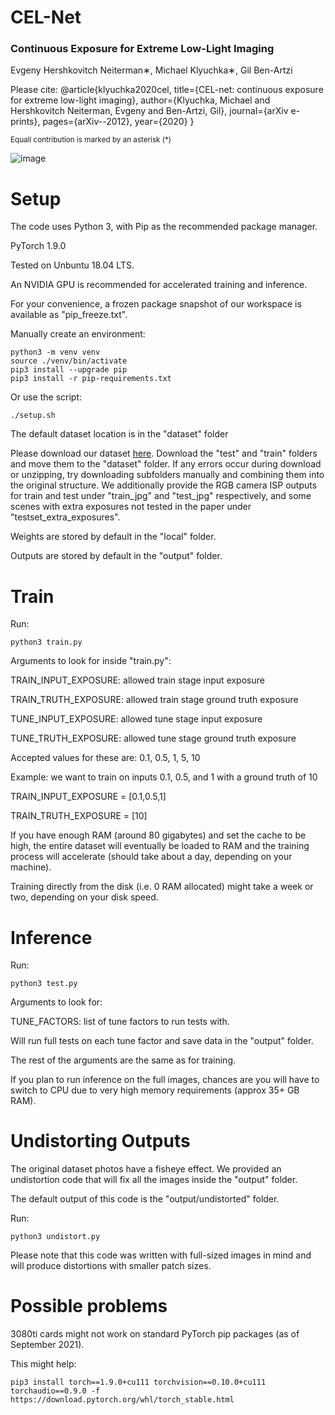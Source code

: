 # CEL-Net
### Continuous Exposure for Extreme Low-Light Imaging
Evgeny Hershkovitch Neiterman∗, Michael Klyuchka∗, Gil Ben-Artzi

Please cite: 
@article{klyuchka2020cel,
  title={CEL-net: continuous exposure for extreme low-light imaging},
  author={Klyuchka, Michael and Hershkovitch Neiterman, Evgeny and Ben-Artzi, Gil},
  journal={arXiv e-prints},
  pages={arXiv--2012},
  year={2020}
}



<sub>Equall contribution is marked by an asterisk (*) </sub>


![image](https://user-images.githubusercontent.com/30417158/193465748-0673c645-3df7-4b74-998c-0080d2ba7ece.png)



# Setup

The code uses Python 3, with Pip as the recommended package manager.

PyTorch 1.9.0

Tested on Unbuntu 18.04 LTS.

An NVIDIA GPU is recommended for accelerated training and inference.

For your convenience, a frozen package snapshot of our workspace is available as "pip_freeze.txt".


Manually create an environment:
```shell
python3 -m venv venv
source ./venv/bin/activate
pip3 install --upgrade pip
pip3 install -r pip-requirements.txt
```

Or use the script:
```shell
./setup.sh
```


The default dataset location is in the "dataset" folder

Please download our dataset [here](https://arielacil-my.sharepoint.com/:f:/g/personal/neiterman_ariel_ac_il/EruoYnkCjzREtC1hbPRN3Y0BQahIPkyMVfy-dp2AqiioGQ?e=D8MN7G).
Download the "test" and "train" folders and move them to the "dataset" folder.
If any errors occur during download or unzipping, try downloading subfolders manually and combining them into the original structure.
We additionally provide the RGB camera ISP outputs for train and test under "train_jpg" and "test_jpg" respectively, and some scenes with extra exposures not tested in the paper under "testset_extra_exposures". 

Weights are stored by default in the "local" folder.


Outputs are stored by default in the "output" folder.

# Train

Run:

```shell
python3 train.py
```

Arguments to look for inside "train.py":

TRAIN_INPUT_EXPOSURE: allowed train stage input exposure

TRAIN_TRUTH_EXPOSURE: allowed train stage ground truth exposure

TUNE_INPUT_EXPOSURE: allowed tune stage input exposure

TUNE_TRUTH_EXPOSURE: allowed tune stage ground truth exposure

Accepted values for these are: 0.1, 0.5, 1, 5, 10

Example: we want to train on inputs 0.1, 0.5, and 1 with a ground truth of 10

TRAIN_INPUT_EXPOSURE = [0.1,0.5,1]

TRAIN_TRUTH_EXPOSURE = [10]

If you have enough RAM (around 80 gigabytes) and set the cache to be high, the entire dataset will eventually be loaded to RAM and the training process will accelerate (should take about a day, depending on your machine).

Training directly from the disk (i.e. 0 RAM allocated) might take a week or two, depending on your disk speed.


# Inference

Run:

```shell
python3 test.py
```

Arguments to look for:

TUNE_FACTORS: list of tune factors to run tests with. 

Will run full tests on each tune factor and save data in the "output" folder.

The rest of the arguments are the same as for training.

If you plan to run inference on the full images, chances are you will have to switch to CPU due to very high memory requirements (approx 35+ GB RAM).

# Undistorting Outputs

The original dataset photos have a fisheye effect.
We provided an undistortion code that will fix all the images inside the "output" folder.

The default output of this code is the "output/undistorted" folder.

Run:
```shell
python3 undistort.py
```

Please note that this code was written with full-sized images in mind and will produce distortions with smaller patch sizes.



# Possible problems

3080ti cards might not work on standard PyTorch pip packages (as of September 2021).

This might help:
```shell
pip3 install torch==1.9.0+cu111 torchvision==0.10.0+cu111 torchaudio==0.9.0 -f https://download.pytorch.org/whl/torch_stable.html
```
